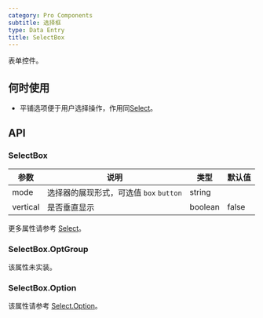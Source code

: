 ```yaml
---
category: Pro Components
subtitle: 选择框
type: Data Entry
title: SelectBox
---
```


表单控件。

## 何时使用

- 平铺选项便于用户选择操作，作用同[Select](/components-pro/select/)。

## API

### SelectBox

| 参数     | 说明                                    | 类型    | 默认值 |
| -------- | --------------------------------------- | ------- | ------ |
| mode     | 选择器的展现形式，可选值 `box` `button` | string  |        |
| vertical | 是否垂直显示                            | boolean | false  |

更多属性请参考 [Select](/components-pro/select/#Select)。

### SelectBox.OptGroup

该属性未实装。

### SelectBox.Option

该属性请参考 [Select.Option](/components-pro/select/#Select.Option)。

<style>
.code-box-demo .c7n-pro-select-box {
  margin-bottom: .1rem;
}
</style>
